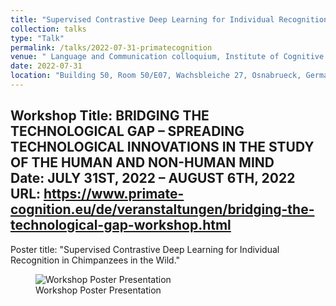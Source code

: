 ```yaml
---
title: "Supervised Contrastive Deep Learning for Individual Recognition in Chimpanzees in the Wild"
collection: talks
type: "Talk"
permalink: /talks/2022-07-31-primatecognition
venue: " Language and Communication colloquium, Institute of Cognitive Science, Osnabrueck University, Germany"
date: 2022-07-31
location: "Building 50, Room 50/E07, Wachsbleiche 27, Osnabrueck, Germany"
---
```


Workshop Title: BRIDGING THE TECHNOLOGICAL GAP – SPREADING TECHNOLOGICAL INNOVATIONS IN THE STUDY OF THE HUMAN AND NON-HUMAN MIND <br />
Date: JULY 31ST, 2022 – AUGUST 6TH, 2022 <br />
URL: https://www.primate-cognition.eu/de/veranstaltungen/bridging-the-technological-gap-workshop.html
---

Poster title: "Supervised Contrastive Deep Learning for Individual Recognition in Chimpanzees in the Wild." 

<figure id="Poster_Primate_Cognition">
  <img src="http://yusufbrima.github.io/images/Poster_Primate_Cognition.svg" alt="Workshop Poster Presentation">
  <figcaption
  >Workshop Poster Presentation</figcaption>
</figure>